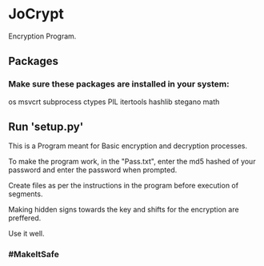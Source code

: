 # JoCrypt

Encryption Program.

## Packages
### Make sure these packages are installed in your system:
os
msvcrt
subprocess
ctypes
PIL
itertools
hashlib
stegano
math

## Run 'setup.py'

This is a Program meant for Basic encryption and decryption processes.

To make the program work, in the "Pass.txt", enter the md5 hashed of your password and enter the password when prompted.

Create files as per the instructions in the program before execution of segments.

Making hidden signs towards the key and shifts for the encryption are preffered.

Use it well.

### #MakeItSafe
